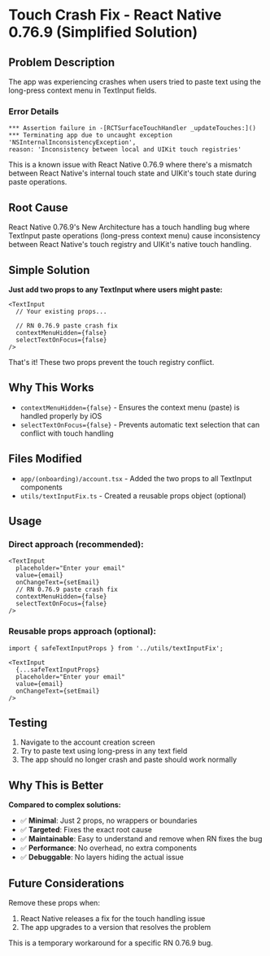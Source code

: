 # Touch Crash Fix - React Native 0.76.9 (Simplified Solution)

## Problem Description

The app was experiencing crashes when users tried to paste text using the long-press context menu in TextInput fields.

### Error Details
```
*** Assertion failure in -[RCTSurfaceTouchHandler _updateTouches:]()
*** Terminating app due to uncaught exception 'NSInternalInconsistencyException', 
reason: 'Inconsistency between local and UIKit touch registries'
```

This is a known issue with React Native 0.76.9 where there's a mismatch between React Native's internal touch state and UIKit's touch state during paste operations.

## Root Cause

React Native 0.76.9's New Architecture has a touch handling bug where TextInput paste operations (long-press context menu) cause inconsistency between React Native's touch registry and UIKit's native touch handling.

## Simple Solution

**Just add two props to any TextInput where users might paste:**

```tsx
<TextInput
  // Your existing props...
  
  // RN 0.76.9 paste crash fix
  contextMenuHidden={false}
  selectTextOnFocus={false}
/>
```

That's it! These two props prevent the touch registry conflict.

## Why This Works

- `contextMenuHidden={false}` - Ensures the context menu (paste) is handled properly by iOS
- `selectTextOnFocus={false}` - Prevents automatic text selection that can conflict with touch handling

## Files Modified

- `app/(onboarding)/account.tsx` - Added the two props to all TextInput components
- `utils/textInputFix.ts` - Created a reusable props object (optional)

## Usage

### Direct approach (recommended):
```tsx
<TextInput
  placeholder="Enter your email"
  value={email}
  onChangeText={setEmail}
  // RN 0.76.9 paste crash fix
  contextMenuHidden={false}
  selectTextOnFocus={false}
/>
```

### Reusable props approach (optional):
```tsx
import { safeTextInputProps } from '../utils/textInputFix';

<TextInput
  {...safeTextInputProps}
  placeholder="Enter your email"
  value={email}
  onChangeText={setEmail}
/>
```

## Testing

1. Navigate to the account creation screen
2. Try to paste text using long-press in any text field
3. The app should no longer crash and paste should work normally

## Why This is Better

**Compared to complex solutions:**
- ✅ **Minimal**: Just 2 props, no wrappers or boundaries
- ✅ **Targeted**: Fixes the exact root cause
- ✅ **Maintainable**: Easy to understand and remove when RN fixes the bug
- ✅ **Performance**: No overhead, no extra components
- ✅ **Debuggable**: No layers hiding the actual issue

## Future Considerations

Remove these props when:
1. React Native releases a fix for the touch handling issue
2. The app upgrades to a version that resolves the problem

This is a temporary workaround for a specific RN 0.76.9 bug. 